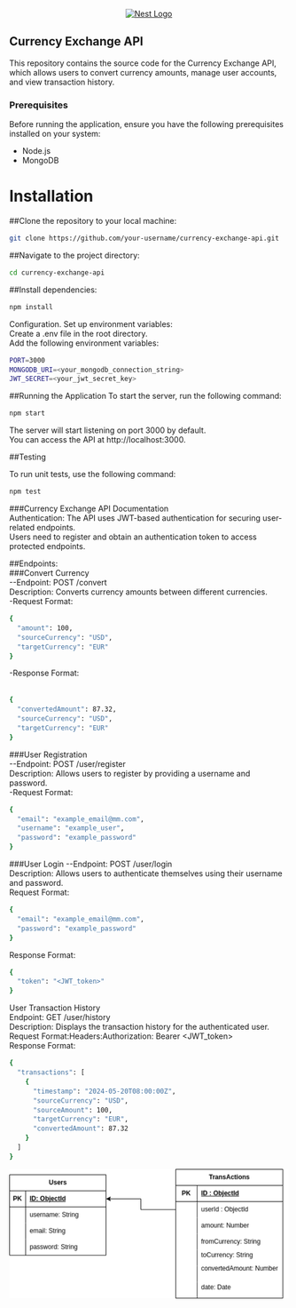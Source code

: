 <p align="center">
  <a href="http://nestjs.com/" target="blank"><img src="https://nestjs.com/img/logo-small.svg" width="200" alt="Nest Logo" /></a>
</p>

[circleci-image]: https://img.shields.io/circleci/build/github/nestjs/nest/master?token=abc123def456
[circleci-url]: https://circleci.com/gh/nestjs/nest

## Currency Exchange API

This repository contains the source code for the Currency Exchange API, which allows users to convert currency amounts, manage user accounts, and view transaction history.

### Prerequisites

Before running the application, ensure you have the following prerequisites installed on your system:

- Node.js
- MongoDB

# Installation

##Clone the repository to your local machine:

```bash
git clone https://github.com/your-username/currency-exchange-api.git
```

##Navigate to the project directory:

```bash
cd currency-exchange-api
```

##Install dependencies:

```bash
npm install
```

Configuration.
Set up environment variables:<br>
Create a .env file in the root directory.<br>
Add the following environment variables:

```bash
PORT=3000
MONGODB_URI=<your_mongodb_connection_string>
JWT_SECRET=<your_jwt_secret_key>
```

##Running the Application
To start the server, run the following command:

```bash
npm start
```

The server will start listening on port 3000 by default.<br> You can access the API at http://localhost:3000.

##Testing

To run unit tests, use the following command:

```bash
npm test
```

###Currency Exchange API Documentation<br>
Authentication:
The API uses JWT-based authentication for securing user-related endpoints.<br> Users need to register and obtain an authentication token to access protected endpoints.

##Endpoints:<br>
###Convert Currency<br>
--Endpoint: POST /convert<br>
Description: Converts currency amounts between different currencies.<br>
-Request Format:

```bash
{
  "amount": 100,
  "sourceCurrency": "USD",
  "targetCurrency": "EUR"
}
```

-Response Format:

```bash

{
  "convertedAmount": 87.32,
  "sourceCurrency": "USD",
  "targetCurrency": "EUR"
}
```

###User Registration<br>
--Endpoint: POST /user/register<br>
Description: Allows users to register by providing a username and password.<br>
-Request Format:

```bash
{
  "email": "example_email@mm.com",
  "username": "example_user",
  "password": "example_password"
}
```

###User Login
--Endpoint: POST /user/login<br>
Description: Allows users to authenticate themselves using their username and password.<br>
Request Format:

```bash
{
  "email": "example_email@mm.com",
  "password": "example_password"
}
```

Response Format:

```bash
{
  "token": "<JWT_token>"
}
```

User Transaction History<br>
Endpoint: GET /user/history<br>
Description: Displays the transaction history for the authenticated user.<br>
Request Format:Headers:Authorization: Bearer <JWT_token><br>
Response Format:

```bash
{
  "transactions": [
    {
      "timestamp": "2024-05-20T08:00:00Z",
      "sourceCurrency": "USD",
      "sourceAmount": 100,
      "targetCurrency": "EUR",
      "convertedAmount": 87.32
    }
  ]
}
```

![Diagram](./DB_Diagram.png)

